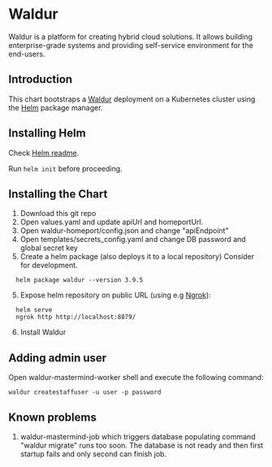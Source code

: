 # Waldur

Waldur is a platform for creating hybrid cloud solutions. It allows building enterprise-grade systems and providing self-service environment for the end-users.

## Introduction

This chart bootstraps a [Waldur](https://waldur.com/) deployment on a Kubernetes cluster using the [Helm](https://helm.sh) package manager.

## Installing Helm

Check [Helm readme](https://github.com/helm/helm#install).

Run ```helm init``` before proceeding.

## Installing the Chart

1. Download this git repo
2. Open values.yaml and update apiUrl and homeportUrl.
3. Open waldur-homeport/config.json and change "apiEndpoint"
4. Open templates/secrets_config.yaml and change DB password and global secret key
5. Create a helm package (also deploys it to a local repository) Consider for development.
```
  helm package waldur --version 3.9.5
```
5. Expose helm repository on public URL (using e.g [Ngrok](https://ngrok.com/)):
```
  helm serve
  ngrok http http://localhost:8879/
```
6. Install Waldur

## Adding admin user

Open waldur-mastermind-worker shell and execute the following command:

```waldur createstaffuser -u user -p password```

## Known problems

1. waldur-mastermind-job which triggers database populating command "waldur migrate" runs too soon. The database is not ready and then first startup fails and only second can finish job.

